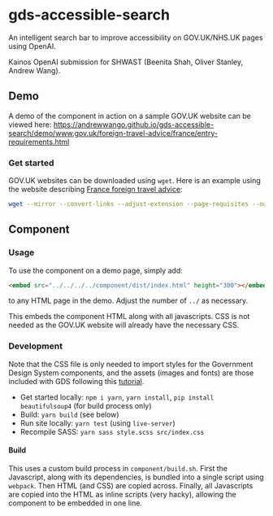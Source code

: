# gds-accessible-search
An intelligent search bar to improve accessibility on GOV.UK/NHS.UK pages using OpenAI. 

Kainos OpenAI submission for SHWAST (Beenita Shah, Oliver Stanley, Andrew Wang).

## Demo

A demo of the component in action on a sample GOV.UK website can be viewed here: https://andrewwango.github.io/gds-accessible-search/demo/www.gov.uk/foreign-travel-advice/france/entry-requirements.html

### Get started

GOV.UK websites can be downloaded using `wget`. Here is an example using the website describing [France foreign travel advice](https://www.gov.uk/foreign-travel-advice/france/entry-requirements):

```bash
wget --mirror --convert-links --adjust-extension --page-requisites --no-parent --no-check-certificate https://www.gov.uk/foreign-travel-advice/france/entry-requirements
```

## Component

### Usage

To use the component on a demo page, simply add:

```html
<embed src="../../../../component/dist/index.html" height="300"></embed>
```

to any HTML page in the demo. Adjust the number of `../` as necessary.

This embeds the component HTML along with all javascripts. CSS is not needed as the GOV.UK website will already have the necessary CSS.

### Development

Note that the CSS file is only needed to import styles for the Government Design System components, and the assets (images and fonts) are those included with GDS following this [tutorial](https://frontend.design-system.service.gov.uk/get-started/#4-get-the-font-and-images-working).

- Get started locally: `npm i yarn`, `yarn install`, `pip install beautifulsoup4` (for build process only)
- Build: `yarn build` (see below)
- Run site locally: `yarn test` (using `live-server`)
- Recompile SASS: `yarn sass style.scss src/index.css`

#### Build
This uses a custom build process in `component/build.sh`. First the Javascript, along with its dependencies, is bundled into a single script using `webpack`. Then HTML (and CSS) are copied across. Finally, all Javascripts are copied into the HTML as inline scripts (very hacky), allowing the component to be embedded in one line.
